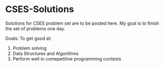 # CSES-Solutions
Solutions for CSES problem set are to be posted here. My goal is to finish the set of problems one day.

Goals:
To get good at:
1. Problem solving
2. Data Structures and Algorithms
3. Perform well in comepetitive programming contests
